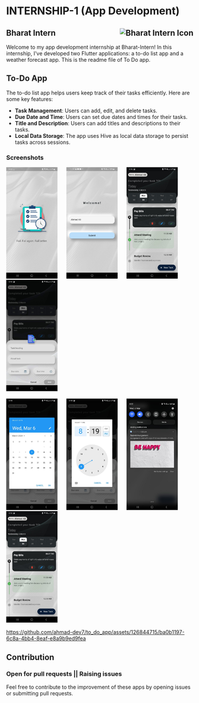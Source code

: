 # INTERNSHIP-1 (App Development)

## Bharat Intern <img src="https://bharatintern.live/static/logo-1825b371a1405102814a940ea9b0c0b8.png" alt="Bharat Intern Icon" style="float:right;height:30px;">

Welcome to my app development internship at Bharat-Intern! In this internship, I've developed two Flutter applications: a to-do list app and a weather forecast app. This is the readme file of To Do app.

## To-Do App

The to-do list app helps users keep track of their tasks efficiently. Here are some key features:

- **Task Management**: Users can add, edit, and delete tasks.
- **Due Date and Time**: Users can set due dates and times for their tasks.
- **Title and Description**: Users can add titles and descriptions to their tasks.
- **Local Data Storage**: The app uses Hive as local data storage to persist tasks across sessions.

### Screenshots

<img src="images/demo/splash_screen.jpg" alt="Splash Screen" height="300"> &nbsp;&nbsp;&nbsp;&nbsp; <img src="images/demo/name_input.jpg" alt="Name Input" height="300"> &nbsp;&nbsp;&nbsp;&nbsp; <img src="images/demo/task_list.jpg" alt="Task List" height="300"> &nbsp;&nbsp;&nbsp;&nbsp; <img src="images/demo/add_task.jpg" alt="Add Task" height="300">
<br>
<br>
<img src="images/demo/pick_date.jpg" alt="Pick Date" height="300"> &nbsp;&nbsp;&nbsp;&nbsp; <img src="images/demo/pick_time.jpg" alt="Pick Time" height="300"> &nbsp;&nbsp;&nbsp;&nbsp; <img src="images/demo/reminder_notification.jpg" alt="Reminder Notification" height="300"> &nbsp;&nbsp;&nbsp;&nbsp; <img src="images/demo/task_list.jpg" alt="Task List" height="300">
<br>

https://github.com/ahmad-dev7/to_do_app/assets/126844715/ba0b1197-6c8a-4bb4-8eaf-e8a9b9ed9fea

## Contribution

### Open for pull requests || Raising issues

Feel free to contribute to the improvement of these apps by opening issues or submitting pull requests.
